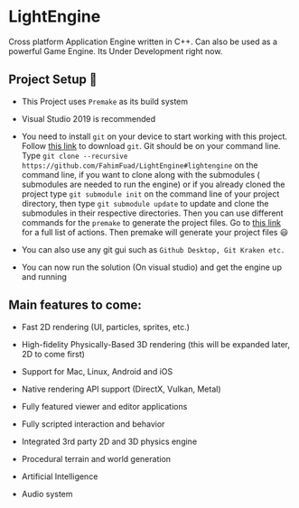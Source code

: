 
# LightEngine

Cross platform Application Engine written in C++. Can also be used as a powerful Game Engine. Its Under Development right now.<br/>

## Project Setup :wrench:

- This Project uses `Premake` as its build system<br/>

- Visual Studio 2019 is recommended<br/>

- You need to install `git` on your device to start working with this project. Follow [this link](https://git-scm.com/downloads) to download `git`. Git should be on your command line. Type `git clone --recursive https://github.com/FahimFuad/LightEngine#lightengine` on the command line, if you want to clone along with the submodules ( submodules are needed to run the engine) or if you already cloned the project type `git submodule init` on the command line of your project directory, then type `git submodule update` to update and clone the submodules in their respective directories. Then you can use different commands for the `premake` to generate the project files. Go to [this link](https://github.com/premake/premake-core/wiki/Using-Premake) for a full list of actions. Then premake will generate your project files :smiley:<br/>
- You can also use any git gui such as `Github Desktop, Git Kraken etc.`<br/>

- You can now run the solution (On visual studio) and get the engine up and running<br/>

## Main features to come:

- Fast 2D rendering (UI, particles, sprites, etc.)

- High-fidelity Physically-Based 3D rendering (this will be expanded   later, 2D to come first)

- Support for Mac, Linux, Android and iOS

- Native rendering API support (DirectX, Vulkan, Metal)

- Fully featured viewer and editor applications

- Fully scripted interaction and behavior

- Integrated 3rd party 2D and 3D physics engine

- Procedural terrain and world generation

- Artificial Intelligence

- Audio system
